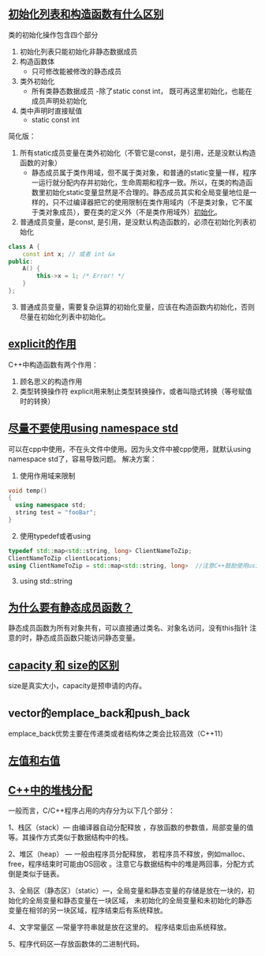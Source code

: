 ## [初始化列表和构造函数有什么区别](https://blog.csdn.net/theprinceofelf/article/details/20057359)
类的初始化操作包含四个部分
1. 初始化列表只能初始化非静态数据成员
2. 构造函数体
    - 只可修改能被修改的静态成员
3. 类外初始化
    - 所有类静态数据成员
        -除了static const int， 既可再这里初始化，也能在成员声明处初始化
4. 类中声明时直接赋值
    - static const int

简化版：
1. 所有static成员变量在类外初始化（不管它是const，是引用，还是没默认构造函数的对象）
    - 静态成员属于类作用域，但不属于类对象，和普通的static变量一样，程序一运行就分配内存并初始化，生命周期和程序一致。所以，在类的构造函数里初始化static变量显然是不合理的。静态成员其实和全局变量地位是一样的，只不过编译器把它的使用限制在类作用域内（不是类对象，它不属于类对象成员），要在类的定义外（不是类作用域外）[初始化](http://www.cnblogs.com/zhoug2020/archive/2012/08/31/2665451.html)。
2. 普通成员变量，是const, 是引用，是没默认构造函数的，必须在初始化列表初始化
```C++
class A {
    const int x; // 或者 int &x
public:
    A() {
        this->x = 1; /* Error! */
    }
};
```
3. 普通成员变量，需要复杂运算的初始化变量，应该在构造函数内初始化，否则尽量在初始化列表中初始化。


## [explicit的作用](https://blog.csdn.net/qq_35524916/article/details/58178072)
C++中构造函数有两个作用：
1. 顾名思义的构造作用
2. 类型转换操作符
explicit用来制止类型转换操作，或者叫隐式转换（等号赋值时的转换）

## [尽量不要使用using namespace std](https://blog.csdn.net/dj0379/article/details/11565387)
可以在cpp中使用，不在头文件中使用。因为头文件中被cpp使用，就默认using namespace std了，容易导致问题。
解决方案：
1. 使用作用域来限制
```c++
void temp()  
{  
  using namespace std;  
  string test = "fooBar";  
}  
```
2. 使用typedef或者using
```c++
typedef std::map<std::string, long> ClientNameToZip;  
ClientNameToZip clientLocations;  
using ClientNameToZip = std::map<std::string, long>  //注意C++鼓励使用using来别名
```
3. using std::string

## [为什么要有静态成员函数？](https://blog.csdn.net/qq_37375427/article/details/78808900)
静态成员函数为所有对象共有，可以直接通过类名、对象名访问，没有this指针
注意的时，静态成员函数只能访问静态变量。

## [capacity 和 size的区别](https://bbs.csdn.net/topics/390343778)
size是真实大小，capacity是预申请的内存。

## vector的emplace_back和push_back
emplace_back优势主要在传递类或者结构体之类会比较高效（C++11）

## [左值和右值](https://github.com/imhuay/Algorithm_Interview_Notes-Chinese/blob/master/C-%E7%BC%96%E7%A8%8B%E8%AF%AD%E8%A8%80/Cpp-C-%E5%B7%A6%E5%80%BC%E4%B8%8E%E5%8F%B3%E5%80%BC.md#move-%E4%B8%8E-forward)

## [C++中的堆栈分配](https://blog.csdn.net/sinat_36246371/article/details/55223790)
一般而言，C/C++程序占用的内存分为以下几个部分：

1、栈区（stack）— 由编译器自动分配释放 ，存放函数的参数值，局部变量的值等。其操作方式类似于数据结构中的栈。

2、堆区（heap） — 一般由程序员分配释放， 若程序员不释放，例如malloc、free，程序结束时可能由OS回收 。注意它与数据结构中的堆是两回事，分配方式倒是类似于链表。

3、全局区（静态区）（static）—，全局变量和静态变量的存储是放在一块的，初始化的全局变量和静态变量在一块区域， 未初始化的全局变量和未初始化的静态变量在相邻的另一块区域，程序结束后有系统释放。

4、文字常量区 —常量字符串就是放在这里的。 程序结束后由系统释放。

5、程序代码区—存放函数体的二进制代码。
